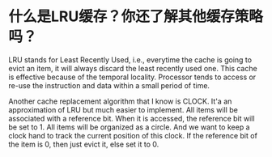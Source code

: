 # 什么是LRU缓存？你还了解其他缓存策略吗？

LRU stands for Least Recently Used, i.e., everytime the cache is going to evict an item, it will always discard the least recently used one. This cache is effective because of the temporal locality. Processor tends to access or re-use the instruction and data within a small period of time.

Another cache replacement algorithm that I know is CLOCK. It'a an approximation of LRU but much easier to implement. All items will be associated with a reference bit. When it is accessed, the reference bit will be set to 1. All items will be organized as a circle. And we want to keep a clock hand to track the current position of this clock. If the reference bit of the item is 0, then just evict it, else set it to 0.